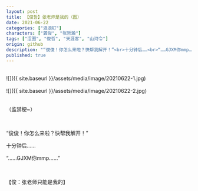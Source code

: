 ```yaml
---
layout: post
title: 【俊哲】张老师是我的（图）
date: 2021-06-22
categories: ["浪浪钉"]
characters: ["龚俊", "张哲瀚"]
tags: ["涩图", "俊哲", "天涯客", "山河令"]
origin: github
description: "“俊俊！你怎么来啦？快帮我解开！”<br>十分钟后……<br>“……GJXM你mmp……”<br>【俊：张老师只能是我的】"
published: true
---
```


<br>
![]({{ site.baseurl }}/assets/media/image/20210622-1.jpg)
<br><br>
![]({{ site.baseurl }}/assets/media/image/20210622-2.jpg)
<br><br>

（监禁梗\~）

<br>

“俊俊！你怎么来啦？快帮我解开！”

十分钟后……

“……GJXM你mmp……”

<br>

【俊：张老师只能是我的】
